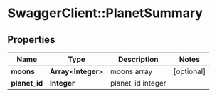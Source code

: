 # SwaggerClient::PlanetSummary

## Properties
Name | Type | Description | Notes
------------ | ------------- | ------------- | -------------
**moons** | **Array&lt;Integer&gt;** | moons array | [optional] 
**planet_id** | **Integer** | planet_id integer | 



